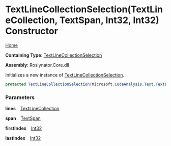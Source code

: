 # TextLineCollectionSelection\(TextLineCollection, TextSpan, Int32, Int32\) Constructor

[Home](../../../../README.md)

**Containing Type**: [TextLineCollectionSelection](../README.md)

**Assembly**: Roslynator\.Core\.dll

  
Initializes a new instance of [TextLineCollectionSelection](../README.md)\.

```csharp
protected TextLineCollectionSelection(Microsoft.CodeAnalysis.Text.TextLineCollection lines, Microsoft.CodeAnalysis.Text.TextSpan span, int firstIndex, int lastIndex)
```

### Parameters

**lines** &ensp; [TextLineCollection](https://docs.microsoft.com/en-us/dotnet/api/microsoft.codeanalysis.text.textlinecollection)

**span** &ensp; [TextSpan](https://docs.microsoft.com/en-us/dotnet/api/microsoft.codeanalysis.text.textspan)

**firstIndex** &ensp; [Int32](https://docs.microsoft.com/en-us/dotnet/api/system.int32)

**lastIndex** &ensp; [Int32](https://docs.microsoft.com/en-us/dotnet/api/system.int32)